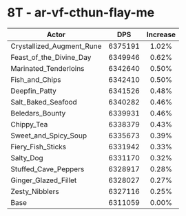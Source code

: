 # 8T - ar-vf-cthun-flay-me
| Actor | DPS | Increase |
|---|:---:|:---:|
|Crystallized_Augment_Rune|6375191|1.02%|
|Feast_of_the_Divine_Day|6349946|0.62%|
|Marinated_Tenderloins|6342640|0.50%|
|Fish_and_Chips|6342410|0.50%|
|Deepfin_Patty|6341526|0.48%|
|Salt_Baked_Seafood|6340282|0.46%|
|Beledars_Bounty|6339931|0.46%|
|Chippy_Tea|6338379|0.43%|
|Sweet_and_Spicy_Soup|6335673|0.39%|
|Fiery_Fish_Sticks|6331942|0.33%|
|Salty_Dog|6331170|0.32%|
|Stuffed_Cave_Peppers|6328917|0.28%|
|Ginger_Glazed_Fillet|6328027|0.27%|
|Zesty_Nibblers|6327116|0.25%|
|Base|6311059|0.00%|
